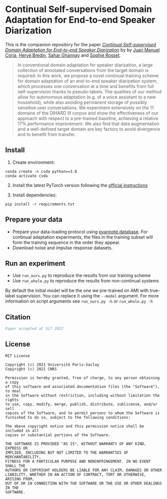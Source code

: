 # Continual Self-supervised Domain Adaptation for End-to-end Speaker Diarization

This is the companion repository for the paper *[Continual Self-supervised Domain Adaptation for End-to-end Speaker Diarization](/paper.pdf)* by by [Juan Manuel Coria](https://juanmc2005.github.io/), [Hervé Bredin](https://herve.niderb.fr), [Sahar Ghannay](https://saharghannay.github.io/) and [Sophie Rosset](https://perso.limsi.fr/rosset/).

> In conventional domain adaptation for speaker diarization, a large collection of annotated conversations from the target domain is required. In this work, we propose a novel continual training scheme for domain adaptation of an end-to-end speaker diarization system, which processes one conversation at a time and benefits from full self-supervision thanks to pseudo-labels. The qualities of our method allow for autonomous adaptation (e.g. of a voice assistant to a new household), while also avoiding permanent storage of possibly sensitive user conversations. We experiment extensively on the 11 domains of the DIHARD III corpus and show the effectiveness of our approach with respect to a pre-trained baseline, achieving a relative 17% performance improvement. We also find that data augmentation and a well-defined target domain are key factors to avoid divergence and to benefit from transfer.

## Install

1) Create environment:

```shell
conda create -n csda python==3.8
conda activate csda
```

2) Install the latest PyTorch version following the [official instructions](https://pytorch.org/get-started/locally/#start-locally)

4) Install dependencies:
```shell
pip install -r requirements.txt
```

## Prepare your data

- Prepare your data-loading protocol using [pyannote.database](https://github.com/pyannote/pyannote-database). For continual adaptation experiments, the files in the training subset will form the training sequence in the order they appear.
- Download noise and impulse response datasets.

## Run an experiment

- Use `run_ours.py` to reproduce the results from our training scheme
- Use `run_whole.py` to reproduce the results from non-continual systems

By default the initial model will be the one we pre-trained on AMI with true-label supervision. You can replace it using the `--model` argument.
For more information on script arguments see `run_ours.py -h` or `run_whole.py -h`

## Citation

```bibtex
Paper accepted at SLT 2022
```

## License

```
MIT License

Copyright (c) 2021 Université Paris-Saclay
Copyright (c) 2021 CNRS

Permission is hereby granted, free of charge, to any person obtaining a copy
of this software and associated documentation files (the "Software"), to deal
in the Software without restriction, including without limitation the rights
to use, copy, modify, merge, publish, distribute, sublicense, and/or sell
copies of the Software, and to permit persons to whom the Software is
furnished to do so, subject to the following conditions:

The above copyright notice and this permission notice shall be included in all
copies or substantial portions of the Software.

THE SOFTWARE IS PROVIDED "AS IS", WITHOUT WARRANTY OF ANY KIND, EXPRESS OR
IMPLIED, INCLUDING BUT NOT LIMITED TO THE WARRANTIES OF MERCHANTABILITY,
FITNESS FOR A PARTICULAR PURPOSE AND NONINFRINGEMENT. IN NO EVENT SHALL THE
AUTHORS OR COPYRIGHT HOLDERS BE LIABLE FOR ANY CLAIM, DAMAGES OR OTHER
LIABILITY, WHETHER IN AN ACTION OF CONTRACT, TORT OR OTHERWISE, ARISING FROM,
OUT OF OR IN CONNECTION WITH THE SOFTWARE OR THE USE OR OTHER DEALINGS IN THE
SOFTWARE.
```
